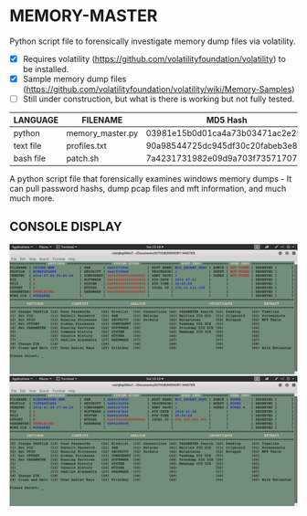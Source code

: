 # MEMORY-MASTER
Python script file to forensically investigate memory dump files via volatility. 

- [x] Requires volatility (https://github.com/volatilityfoundation/volatility) to be installed.
- [x] Sample memory dump files (https://github.com/volatilityfoundation/volatility/wiki/Memory-Samples)
- [ ] Still under construction, but what is there is working but not fully tested.

| LANGUAGE  | FILENAME         | MD5 Hash                         |
|------     |------            | -------                          |
| python    | memory_master.py | 03981e15b0d01ca4a73b03471ac2e299 |
| text file | profiles.txt     | 90a98544725dc945df30c20fabeb3e80 |
| bash file | patch.sh         | 7a4231731982e09d9a703f7357170755 |


A python script file that forensically examines windows memory dumps - It can pull password hashs, dump pcap files and mft information, and much much more.

## CONSOLE DISPLAY
![Screenshot](picture1.png)
![Screenshot](picture2.png)
